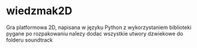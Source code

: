 # wiedzmak2D
Gra platformowa 2D, napisana w języku Python z wykorzystaniem biblioteki pygane
po rozpakowaniu nalezy dodac wszystkie utwory dzwiekowe do folderu soundtrack
